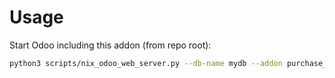 # Usage

Start Odoo including this addon (from repo root):

```bash
python3 scripts/nix_odoo_web_server.py --db-name mydb --addon purchase_request_tier_validation
```
